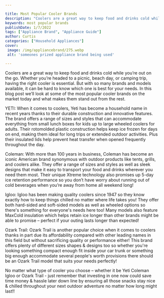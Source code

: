```yaml
---

title: Most Popular Cooler Brands
description: "Coolers are a great way to keep food and drinks cold while you’re out on the go. Whether you’re headed to a picnic, beach day, or ...find out now"
keywords: most popular brands
publishDate: 1/7/2022
tags: ["Appliance Brand", "Appliance Guide"]
author: Curtis
categories: ["Household Appliances"]
cover: 
 image: /img/appliancebrand/275.webp
 alt: 'someones prized appliance brand being used'

---
```


Coolers are a great way to keep food and drinks cold while you’re out on the go. Whether you’re headed to a picnic, beach day, or camping trip, having the right cooler is essential. But with so many brands and models available, it can be hard to know which one is best for your needs. In this blog post we’ll look at some of the most popular cooler brands on the market today and what makes them stand out from the rest.

YETI: When it comes to coolers, Yeti has become a household name in recent years thanks to their durable construction and innovative features. The brand offers a range of sizes and styles that can accommodate everything from small lunch boxes for kids up to large wheeled coolers for adults. Their rotomolded plastic construction helps keep ice frozen for days on end, making them ideal for long trips or extended outdoor activities. Plus their insulated lids help prevent heat transfer when opened frequently throughout the day. 

Coleman: With more than 100 years in business, Coleman has become an iconic American brand synonymous with outdoor products like tents, grills, and coolers alike. They offer a range of sizes and styles as well as sleek designs that make it easy to transport your food and drinks wherever you need them most. Their unique Xtreme technology also promises up 5-day ice retention performance so you don’t have worry about running out of cold beverages when you’re away from home all weekend long! 

Igloo: Igloo has been making quality coolers since 1947 so they know exactly how to keep things chilled no matter where life takes you! They offer both hard-sided and soft-sided models as well as wheeled options so there's something for everyone's needs here too! Many models also feature MaxCold insulation which helps retain ice longer than other brands might be able to promise – perfect if your outing lasts longer than expected! 

Ozark Trail: Ozark Trail is another popular choice when it comes to coolers thanks in part due its affordability compared with other leading names in this field but without sacrificing quality or performance either! This brand offers plenty of different sizes shapes & designs too so whether you're looking something compact enough fit inside your car trunk or something big enough accommodate several people's worth provisions there should be an Ozark Trail model that suits your needs perfectly! 

No matter what type of cooler you choose – whether it be Yeti Coleman Igloo or Ozark Trail - just remember that investing in one now could save time money & hassle later down line by ensuring all those snacks stay nice & chilled throughout your next outdoor adventure no matter how long might last!!

